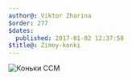 ```yaml
---
author@: Viktor Zharina
$order: 277
$dates:
  published: 2017-01-02 12:37:58
$title@: Zimoy-konki
---
```

![Коньки CCM](/static/images/konki.jpg)